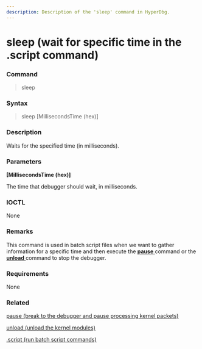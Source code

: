 ```yaml
---
description: Description of the 'sleep' command in HyperDbg.
---
```


# sleep (wait for specific time in the .script command)

### Command

> sleep

### Syntax

> sleep \[MillisecondsTime (hex)]

### Description

Waits for the specified time (in milliseconds).

### Parameters

**\[MillisecondsTime (hex)]**

The time that debugger should wait, in milliseconds.

### IOCTL

None

### Remarks

This command is used in batch script files when we want to gather information for a specific time and then execute the [**pause** ](https://docs.hyperdbg.org/commands/debugging-commands/pause)command or the [**unload** ](https://docs.hyperdbg.org/commands/debugging-commands/unload)command to stop the debugger.

### Requirements

None

### Related

[pause (break to the debugger and pause processing kernel packets)](https://docs.hyperdbg.org/commands/debugging-commands/pause)

[unload (unload the kernel modules)](https://docs.hyperdbg.org/commands/debugging-commands/unload)

[.script (run batch script commands)](https://docs.hyperdbg.org/commands/meta-commands/.script)
